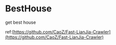 # BestHouse
get best house

ref:[https://github.com/CaoZ/Fast-LianJia-Crawler](https://github.com/CaoZ/Fast-LianJia-Crawler)